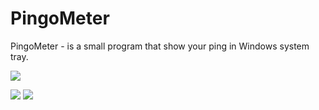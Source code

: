 # PingoMeter

PingoMeter - is a small program that show your ping in Windows system tray.

![](https://i.imgur.com/fOkYpSf.png)

![](https://i.imgur.com/KUuauCT.png)
![](https://i.imgur.com/hodzuIu.png)
